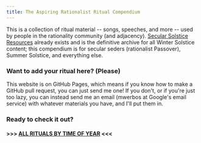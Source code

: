 ```yaml
---
title: The Aspiring Rationalist Ritual Compendium
---
```


This is a collection of ritual material -- songs, speeches, and more -- used by people in the rationality community (and adjacency). [Secular Solstice Resources](https://secularsolstice.github.io/) already exists and is the definitive archive for all Winter Solstice content; this compendium is for secular seders (rationalist Passover), Summer Solstice, and everything else.

### Want to add your ritual here? (Please)
This website is on GitHub Pages, which means if you know how to make a GitHub pull request, you can just send me one! If you don't, or if you're just too lazy, you can instead send me an email (mwerbos at Google's email service) with whatever materials you have, and I'll put them in.

### Ready to check it out?

#### >>> [ALL RITUALS BY TIME OF YEAR](./all_rituals.html) <<<

